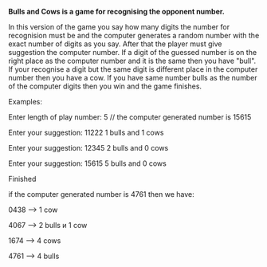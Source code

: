**Bulls and Cows is a game for recognising the opponent number.**

In this version of the game you say how many digits the number for recognision must be and the computer generates a random number with the exact number of digits as you say.
After that the player must give suggestion the computer number. If a digit of the guessed number is on the right place as the computer number and it is the same then you have "bull". If your recognise a digit but the same digit is different place in the computer number then you have a cow.
If you have same number bulls as the number of the computer digits then you win and the game finishes.

Examples:

Enter length of play number:
5 // the computer generated number is 15615

Enter your suggestion: 
11222
  1 bulls and 1 cows

Enter your suggestion:
12345
  2 bulls and 0 cows

Enter your suggestion: 
15615
  5 bulls and 0 cows
  
Finished

if the computer generated number is 4761 then we have:

0438 --> 1 cow

4067 --> 2 bulls и 1 cow

1674 --> 4 cows

4761 --> 4 bulls
